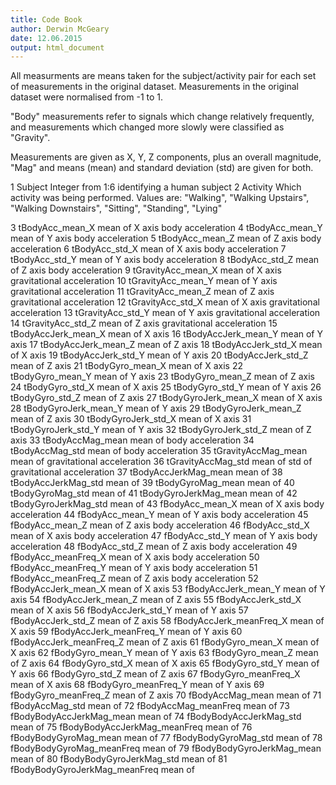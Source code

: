 ```yaml
---
title: Code Book
author: Derwin McGeary
date: 12.06.2015
output: html_document
---
```


All measurments are means taken for the subject/activity pair for each set of
measurements in the original dataset. Measurements in the original dataset 
were normalised from -1 to 1.

"Body" measurements refer to signals which change relatively frequently, and measurements
which changed more slowly were classified as "Gravity".

Measurements are given as X, Y, Z components, plus an overall magnitude, "Mag" and means (mean) and standard deviation (std) are given for both.

1 Subject  Integer from 1:6 identifying a human subject
2 Activity Which activity was being performed. Values are:
    "Walking", "Walking Upstairs", "Walking Downstairs", "Sitting", "Standing", "Lying"

3 tBodyAcc_mean_X mean of X axis body acceleration
4 tBodyAcc_mean_Y mean of Y axis body acceleration
5 tBodyAcc_mean_Z mean of Z axis body acceleration
6 tBodyAcc_std_X mean of X axis body acceleration
7 tBodyAcc_std_Y mean of Y axis body acceleration
8 tBodyAcc_std_Z mean of Z axis body acceleration
9 tGravityAcc_mean_X mean of X axis gravitational acceleration
10 tGravityAcc_mean_Y mean of Y axis gravitational acceleration
11 tGravityAcc_mean_Z mean of Z axis gravitational acceleration
12 tGravityAcc_std_X mean of X axis gravitational acceleration
13 tGravityAcc_std_Y mean of Y axis gravitational acceleration
14 tGravityAcc_std_Z mean of Z axis gravitational acceleration
15 tBodyAccJerk_mean_X mean of X axis
16 tBodyAccJerk_mean_Y mean of Y axis
17 tBodyAccJerk_mean_Z mean of Z axis
18 tBodyAccJerk_std_X mean of X axis
19 tBodyAccJerk_std_Y mean of Y axis
20 tBodyAccJerk_std_Z mean of Z axis
21 tBodyGyro_mean_X mean of X axis
22 tBodyGyro_mean_Y mean of Y axis
23 tBodyGyro_mean_Z mean of Z axis
24 tBodyGyro_std_X mean of X axis
25 tBodyGyro_std_Y mean of Y axis
26 tBodyGyro_std_Z mean of Z axis
27 tBodyGyroJerk_mean_X mean of X axis
28 tBodyGyroJerk_mean_Y mean of Y axis
29 tBodyGyroJerk_mean_Z mean of Z axis
30 tBodyGyroJerk_std_X mean of X axis
31 tBodyGyroJerk_std_Y mean of Y axis
32 tBodyGyroJerk_std_Z mean of Z axis
33 tBodyAccMag_mean mean of body acceleration
34 tBodyAccMag_std mean of body acceleration
35 tGravityAccMag_mean mean of gravitational acceleration
36 tGravityAccMag_std mean of std of gravitational acceleration
37 tBodyAccJerkMag_mean mean of 
38 tBodyAccJerkMag_std mean of 
39 tBodyGyroMag_mean mean of 
40 tBodyGyroMag_std mean of 
41 tBodyGyroJerkMag_mean mean of 
42 tBodyGyroJerkMag_std mean of 
43 fBodyAcc_mean_X mean of X axis body acceleration
44 fBodyAcc_mean_Y mean of Y axis body acceleration
45 fBodyAcc_mean_Z mean of Z axis body acceleration
46 fBodyAcc_std_X mean of X axis body acceleration
47 fBodyAcc_std_Y mean of Y axis body acceleration
48 fBodyAcc_std_Z mean of Z axis body acceleration
49 fBodyAcc_meanFreq_X mean of X axis body acceleration
50 fBodyAcc_meanFreq_Y mean of Y axis body acceleration
51 fBodyAcc_meanFreq_Z mean of Z axis body acceleration
52 fBodyAccJerk_mean_X mean of X axis
53 fBodyAccJerk_mean_Y mean of Y axis
54 fBodyAccJerk_mean_Z mean of Z axis
55 fBodyAccJerk_std_X mean of X axis
56 fBodyAccJerk_std_Y mean of Y axis
57 fBodyAccJerk_std_Z mean of Z axis
58 fBodyAccJerk_meanFreq_X mean of X axis
59 fBodyAccJerk_meanFreq_Y mean of Y axis
60 fBodyAccJerk_meanFreq_Z mean of Z axis
61 fBodyGyro_mean_X mean of X axis
62 fBodyGyro_mean_Y mean of Y axis
63 fBodyGyro_mean_Z mean of Z axis
64 fBodyGyro_std_X mean of X axis
65 fBodyGyro_std_Y mean of Y axis
66 fBodyGyro_std_Z mean of Z axis
67 fBodyGyro_meanFreq_X mean of X axis
68 fBodyGyro_meanFreq_Y mean of Y axis
69 fBodyGyro_meanFreq_Z mean of Z axis
70 fBodyAccMag_mean mean of 
71 fBodyAccMag_std mean of 
72 fBodyAccMag_meanFreq mean of 
73 fBodyBodyAccJerkMag_mean mean of 
74 fBodyBodyAccJerkMag_std mean of 
75 fBodyBodyAccJerkMag_meanFreq mean of 
76 fBodyBodyGyroMag_mean mean of 
77 fBodyBodyGyroMag_std mean of 
78 fBodyBodyGyroMag_meanFreq mean of 
79 fBodyBodyGyroJerkMag_mean mean of 
80 fBodyBodyGyroJerkMag_std mean of 
81 fBodyBodyGyroJerkMag_meanFreq mean of 
